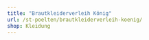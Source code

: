 ```yaml
---
title: "Brautkleiderverleih König"
url: /st-poelten/brautkleiderverleih-koenig/
shop: Kleidung
---
```

